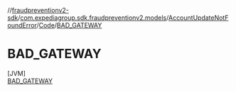 //[fraudpreventionv2-sdk](../../../../../index.md)/[com.expediagroup.sdk.fraudpreventionv2.models](../../../index.md)/[AccountUpdateNotFoundError](../../index.md)/[Code](../index.md)/[BAD_GATEWAY](index.md)

# BAD_GATEWAY

[JVM]\
[BAD_GATEWAY](index.md)
